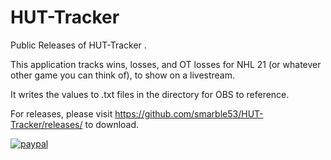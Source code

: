 # HUT-Tracker
Public Releases of HUT-Tracker .

This application tracks wins, losses, and OT losses for NHL 21 (or whatever other game you can think of), to show on a livestream.

It writes the values to .txt files in the directory for OBS to reference.

For releases, please visit https://github.com/smarble53/HUT-Tracker/releases/ to download.

  
[![paypal](https://www.paypalobjects.com/en_US/i/btn/btn_donateCC_LG.gif)](https://www.paypal.com/cgi-bin/webscr?cmd=_donations&business=GSKNDS7P95674&currency_code=USD)
